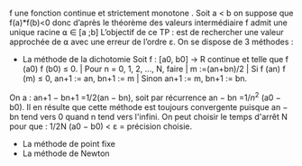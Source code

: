 f une fonction continue et strictement monotone . Soit a < b on suppose que f(a)*f(b)<0 donc d’après le théorème des valeurs intermédiaire f admit une unique racine ⍺ ∈ [a ;b]
L’objectif de ce TP : est de rechercher une valeur approchée de ⍺ avec une erreur de l’ordre ε. On se dispose de 3 méthodes :

* La méthode de la dichotomie 
 Soit f : [a0, b0] → R continue et telle que f (a0) f (b0) ≤ 0.
      | Pour n = 0, 1, 2, ..., N, faire
      | m :=(an+bn)/2
      | Si f (an) f (m) ≤ 0, an+1 := an, bn+1 := m
      | Sinon an+1 := m, bn+1 := bn.

On a : an+1 − bn+1 =1/2(an − bn), soit par récurrence an − bn =1/$n^2$ (a0 − b0). Il en résulte que cette méthode est toujours convergente puisque an − bn tend vers 0 quand n tend vers l'infini. On peut choisir le temps d'arrêt N pour que :
1/2N (a0 − b0) < ε = précision choisie.
* La méthode de point fixe
* La méthode de Newton
